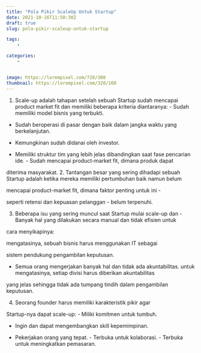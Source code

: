 ```yaml
---
title: "Pola Pikir ScaleUp Untuk Startup"
date: 2021-10-16T11:50:30Z
draft: true
slug: pola-pikir-scaleup-untuk-startup

tags:
    - 

categories:
    - 


image: https://lorempixel.com/720/380
thumbnail: https://lorempixel.com/320/160
---
```


1. Scale-up adalah tahapan setelah sebuah Startup sudah mencapai product market fit dan memiliki beberapa kriteria diantaranya: - Sudah memiliki model bisnis yang terbukti.

- Sudah beroperasi di pasar dengan baik dalam jangka waktu yang berkelanjutan.

- Kemungkinan sudah didanai oleh investor.

- Memiliki struktur tim yang lebih jelas dibandingkan saat fase pencarian ide. - Sudah mencapai product-market fit, dimana produk dapat

diterima masyarakat. 2. Tantangan besar yang sering dihadapi sebuah Startup adalah ketika mereka memiliki pertumbuhan baik namun belum

mencapai product-market fit, dimana faktor penting untuk ini -

seperti retensi dan kepuasan pelanggan - belum terpenuhi.

3. Beberapa isu yang sering muncul saat Startup mulai scale-up dan - Banyak hal yang dilakukan secara manual dan tidak efisien untuk

cara menyikapinya:

mengatasinya, sebuah bisnis harus menggunakan IT sebagai

sistem pendukung pengambilan keputusan.

- Semua orang mengerjakan banyak hal dan tidak ada akuntabilitas. untuk mengatasinya, setiap divisi harus diberikan akuntabilitas

yang jelas sehingga tidak ada tumpang tindih dalam pengambilan keputusan.

4. Seorang founder harus memiliki karakteristik pikir agar

Startup-nya dapat scale-up: - Miliki komitmen untuk tumbuh.

- Ingin dan dapat mengembangkan skill kepemimpinan.

- Pekerjakan orang yang tepat. - Terbuka untuk kolaborasi. - Terbuka untuk meningkatkan pemasaran.